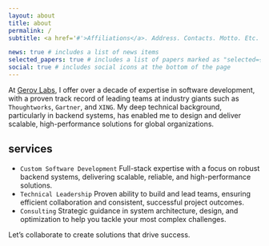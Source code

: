 ```yaml
---
layout: about
title: about
permalink: /
subtitle: <a href='#'>Affiliations</a>. Address. Contacts. Motto. Etc.

news: true # includes a list of news items
selected_papers: true # includes a list of papers marked as "selected={true}"
social: true # includes social icons at the bottom of the page
---
```


At [Gerov Labs](https://gerovlabs.com), I offer over a decade of expertise in software development, with a proven track record of leading teams at industry giants such as `Thoughtworks`, `Gartner`, and `XING`. My deep technical background, particularly in backend systems, has enabled me to design and deliver scalable, high-performance solutions for global organizations.

## services

- `Custom Software Development` Full-stack expertise with a focus on robust backend systems, delivering scalable, reliable, and high-performance solutions.
- `Technical Leadership` Proven ability to build and lead teams, ensuring efficient collaboration and consistent, successful project outcomes.
- `Consulting` Strategic guidance in system architecture, design, and optimization to help you tackle your most complex challenges.

Let’s collaborate to create solutions that drive success.
